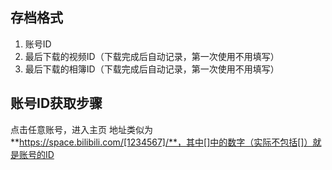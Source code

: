 ## 存档格式
1. 账号ID
2. 最后下载的视频ID（下载完成后自动记录，第一次使用不用填写）
2. 最后下载的相簿ID（下载完成后自动记录，第一次使用不用填写）

## 账号ID获取步骤
点击任意账号，进入主页
地址类似为**https://space.bilibili.com/[1234567]/**，其中[]中的数字（实际不包括[]）就是账号的ID
